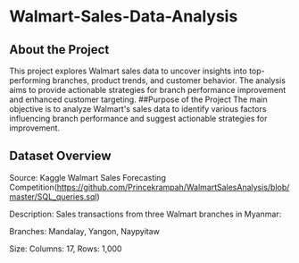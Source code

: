 # Walmart-Sales-Data-Analysis

## About the Project
This project explores Walmart sales data to uncover insights into top-performing branches, product trends, and customer behavior. The analysis aims to provide actionable strategies for branch performance improvement and enhanced customer targeting.
##Purpose of the Project
The main objective is to analyze Walmart's sales data to identify various factors influencing branch performance and suggest actionable strategies for improvement.
## Dataset Overview

Source: Kaggle Walmart Sales Forecasting Competition(https://github.com/Princekrampah/WalmartSalesAnalysis/blob/master/SQL_queries.sql)

Description: Sales transactions from three Walmart branches in Myanmar:

Branches: Mandalay, Yangon, Naypyitaw

Size: Columns: 17, Rows: 1,000
